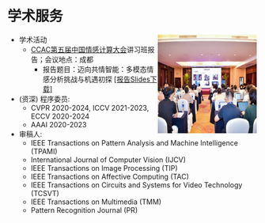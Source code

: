 # 学术服务

<img src="/images/CCAC_image.jpg" alt="ccac" width="200px" height="200px" style="float: right;"> 

- 学术活动
  - [CCAC第五届中国情感计算大会](https://ccac2025.xhu.edu.cn/)讲习班报告；会议地点：成都
    - 报告题目：迈向共情智能：多模态情感分析挑战与机遇初探 [\[报告Slides下载\]](/images/ccac_report.pdf)
- (资深) 程序委员:
    - CVPR 2020-2024, ICCV 2021-2023, ECCV 2020-2024
    - AAAI 2020-2023
- 审稿人:
    - IEEE Transactions on Pattern Analysis and Machine Intelligence (TPAMI)
    - International Journal of Computer Vision (IJCV)
    - IEEE Transactions on Image Processing (TIP)
    - IEEE Transactions on Affective Computing (TAC)
    - IEEE Transactions on Circuits and Systems for Video Technology (TCSVT)
    - IEEE Transactions on Multimedia (TMM)
    - Pattern Recognition Journal (PR)
